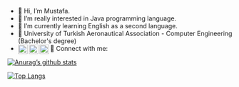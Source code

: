 - 👋 Hi, I’m Mustafa. 
- 👀 I’m really interested in Java programming language.
- 🌱 I’m currently learning English as a second language.
- 🏫 University of Turkish Aeronautical Association - Computer Engineering (Bachelor's degree) 
- 🤝 Connect with me:
<a href="https://www.linkedin.com/in/akgunmustafa/"><img align="left" src="https://raw.githubusercontent.com/yushi1007/yushi1007/main/images/linkedin.svg" alt="Yu Shi | LinkedIn" width="21px"/></a>
<a href="https://www.instagram.com/mustafa.akgun95/"><img align="left" src="https://raw.githubusercontent.com/yushi1007/yushi1007/main/images/instagram.svg" alt="Yu Shi | Instagram" width="21px"/></a>
<a href="https://mustafakgun.medium.com/"><img align="left" src="https://raw.githubusercontent.com/yushi1007/yushi1007/main/images/medium.svg" alt="Yu Shi | Medium" width="21px"/></a>

[![Anurag’s github stats](https://github-readme-stats.vercel.app/api?username=akgunmustafa)](https://github.com/yushi1007)

[![Top Langs](https://github-readme-stats.vercel.app/api/top-langs/?username=akgunmustafa&layout=compact)](https://github.com/akgunmustafa)


<!---
akgunmustafa/akgunmustafa is a ✨ special ✨ repository because its `README.md` (this file) appears on your GitHub profile.
You can click the Preview link to take a look at your changes.
--->
